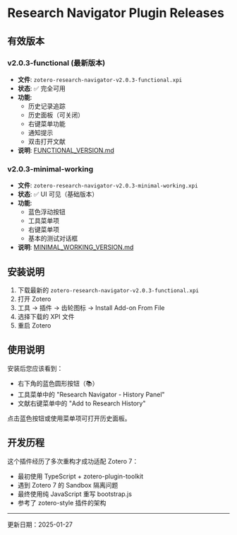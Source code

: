 # Research Navigator Plugin Releases

## 有效版本

### v2.0.3-functional (最新版本)

- **文件**: `zotero-research-navigator-v2.0.3-functional.xpi`
- **状态**: ✅ 完全可用
- **功能**:
  - 历史记录追踪
  - 历史面板（可关闭）
  - 右键菜单功能
  - 通知提示
  - 双击打开文献
- **说明**: [FUNCTIONAL_VERSION.md](FUNCTIONAL_VERSION.md)

### v2.0.3-minimal-working

- **文件**: `zotero-research-navigator-v2.0.3-minimal-working.xpi`
- **状态**: ✅ UI 可见（基础版本）
- **功能**:
  - 蓝色浮动按钮
  - 工具菜单项
  - 右键菜单项
  - 基本的测试对话框
- **说明**: [MINIMAL_WORKING_VERSION.md](MINIMAL_WORKING_VERSION.md)

## 安装说明

1. 下载最新的 `zotero-research-navigator-v2.0.3-functional.xpi`
2. 打开 Zotero
3. 工具 → 插件 → 齿轮图标 → Install Add-on From File
4. 选择下载的 XPI 文件
5. 重启 Zotero

## 使用说明

安装后您应该看到：

- 右下角的蓝色圆形按钮（📚）
- 工具菜单中的 "Research Navigator - History Panel"
- 文献右键菜单中的 "Add to Research History"

点击蓝色按钮或使用菜单项可打开历史面板。

## 开发历程

这个插件经历了多次重构才成功适配 Zotero 7：

- 最初使用 TypeScript + zotero-plugin-toolkit
- 遇到 Zotero 7 的 Sandbox 隔离问题
- 最终使用纯 JavaScript 重写 bootstrap.js
- 参考了 zotero-style 插件的架构

---

更新日期：2025-01-27
